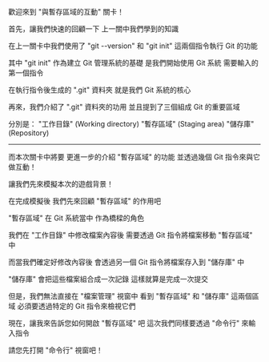 歡迎來到
"與暫存區域的互動" 關卡！

首先，讓我們快速的回顧一下
上一關中我們學到的知識

在上一關卡中我們使用了
"git --version" 和 "git init"
這兩個指令執行 Git 的功能

其中 "git init" 作為建立 Git 管理系統的基礎
是我們開始使用 Git 系統
需要輸入的第一個指令

在執行指令後生成的 ".git" 資料夾 
就是我們 Git 系統的核心

再來，我們介紹了 ".git" 資料夾的功用
並且提到了三個組成 Git 的重要區域

分別是：
"工作目錄" (Working directory)
"暫存區域" (Staging area)
"儲存庫" (Repository)
 
-------

而本次關卡中將要
更進一步的介紹 "暫存區域" 的功能
並透過幾個 Git 指令來與它做互動！

讓我們先來模擬本次的遊戲背景！

在完成模擬後
我們先來回顧 "暫存區域" 的作用吧

"暫存區域" 在 Git 系統當中
作為橋樑的角色

我們在 "工作目錄" 中修改檔案內容後
需要透過 Git 指令將檔案移動 "暫存區域" 中

而當我們確定好修改內容後
會透過另一個 Git 指令將檔案存入到 "儲存庫" 中

"儲存庫" 會把這些檔案組合成一次記錄
這樣就算是完成一次提交

但是，我們無法直接在 "檔案管理" 視窗中
看到 "暫存區域" 和 "儲存庫" 這兩個區域
必須要透過特定的 Git 指令來檢視它們

現在，讓我來告訴您如何開啟 "暫存區域" 吧
這次我們同樣要透過 "命令行" 來輸入指令

請您先打開 "命令行" 視窗吧！

